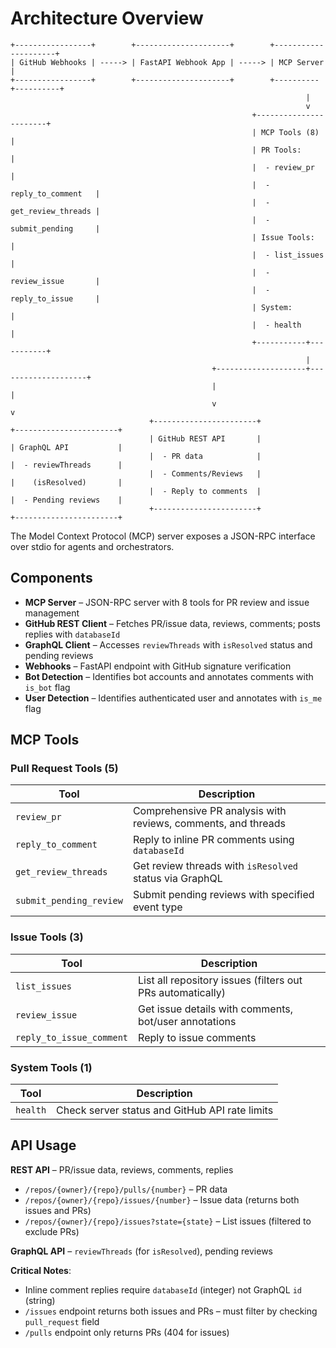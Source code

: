 # Architecture Overview

```
+-----------------+        +---------------------+        +---------------------+
| GitHub Webhooks | -----> | FastAPI Webhook App | -----> | MCP Server          |
+-----------------+        +---------------------+        +----------+----------+
                                                                  |
                                                                  v
                                                      +-----------------------+
                                                      | MCP Tools (8)         |
                                                      | PR Tools:             |
                                                      |  - review_pr          |
                                                      |  - reply_to_comment   |
                                                      |  - get_review_threads |
                                                      |  - submit_pending     |
                                                      | Issue Tools:          |
                                                      |  - list_issues        |
                                                      |  - review_issue       |
                                                      |  - reply_to_issue     |
                                                      | System:               |
                                                      |  - health             |
                                                      +-----------+-----------+
                                                                  |
                                             +--------------------+--------------------+
                                             |                                         |
                                             v                                         v
                               +-----------------------+                  +-----------------------+
                               | GitHub REST API       |                  | GraphQL API           |
                               |  - PR data            |                  |  - reviewThreads      |
                               |  - Comments/Reviews   |                  |    (isResolved)       |
                               |  - Reply to comments  |                  |  - Pending reviews    |
                               +-----------------------+                  +-----------------------+
```

The Model Context Protocol (MCP) server exposes a JSON-RPC interface over stdio for agents and orchestrators.

## Components

- **MCP Server** – JSON-RPC server with 8 tools for PR review and issue management
- **GitHub REST Client** – Fetches PR/issue data, reviews, comments; posts replies with `databaseId`
- **GraphQL Client** – Accesses `reviewThreads` with `isResolved` status and pending reviews
- **Webhooks** – FastAPI endpoint with GitHub signature verification
- **Bot Detection** – Identifies bot accounts and annotates comments with `is_bot` flag
- **User Detection** – Identifies authenticated user and annotates with `is_me` flag

## MCP Tools

### Pull Request Tools (5)
| Tool | Description |
| ---- | ----------- |
| `review_pr` | Comprehensive PR analysis with reviews, comments, and threads |
| `reply_to_comment` | Reply to inline PR comments using `databaseId` |
| `get_review_threads` | Get review threads with `isResolved` status via GraphQL |
| `submit_pending_review` | Submit pending reviews with specified event type |

### Issue Tools (3)
| Tool | Description |
| ---- | ----------- |
| `list_issues` | List all repository issues (filters out PRs automatically) |
| `review_issue` | Get issue details with comments, bot/user annotations |
| `reply_to_issue_comment` | Reply to issue comments |

### System Tools (1)
| Tool | Description |
| ---- | ----------- |
| `health` | Check server status and GitHub API rate limits |

## API Usage

**REST API** – PR/issue data, reviews, comments, replies
- `/repos/{owner}/{repo}/pulls/{number}` – PR data
- `/repos/{owner}/{repo}/issues/{number}` – Issue data (returns both issues and PRs)
- `/repos/{owner}/{repo}/issues?state={state}` – List issues (filtered to exclude PRs)

**GraphQL API** – `reviewThreads` (for `isResolved`), pending reviews

**Critical Notes**:
- Inline comment replies require `databaseId` (integer) not GraphQL `id` (string)
- `/issues` endpoint returns both issues and PRs – must filter by checking `pull_request` field
- `/pulls` endpoint only returns PRs (404 for issues)
